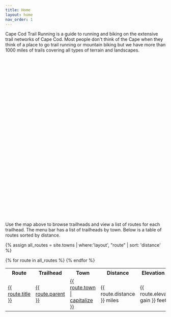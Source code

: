 ```yaml
---
title: Home
layout: home
nav_order: 1
---
```

Cape Cod Trail Running is a guide to running and biking on the extensive trail networks of Cape Cod. Most people don't think of the Cape when they think of a place to go trail running or mountain biking but we have more than 1000 miles of trails covering all types of terrain and landscapes.

<div id='map' style='margin-top: 16px; width: 100%; height: 500px;'></div>

<script>
    mapboxgl.accessToken = 'pk.eyJ1IjoiY2FwZWNvZHRyYWlscnVubmluZyIsImEiOiJjbHgwc3pldGcwNDV6MmpxN3JtY3RjZTdhIn0.Xh5g0TNKifNbui-Nk2btGw';
    const map = new mapboxgl.Map({
        container: 'map', 
        style: 'mapbox://styles/capecodtrailrunning/clwjdfr1y02q901qlcu0u4i5i',
        center: [-70.355, 41.65], 
        zoom: 8.15, 
    });

    const nav = new mapboxgl.NavigationControl({
        showCompass: false
    });

    map.addControl(nav);

    map.on('load', () => {
        map.addSource('places', {
            'type': 'geojson',
            'data': {
                'type': 'FeatureCollection',
                'features': [
                    {% assign trailheads = site.towns | where: "layout","trailhead" %}
                    {% for trailhead in trailheads %}
                    {
                        'type': 'Feature',
                        'properties': {
                            'description':
                                '<b>{{ trailhead.title }}</b><br><a target="_blank" href="{{ trailhead.map-link }}">Directions<a>',
                            'icon': 'theatre'
                        },
                        'geometry': {
                            'type': 'Point',
                            'coordinates': [{{ trailhead.lng }}, {{ trailhead.lat }}]
                        }
                    },
                    {% endfor %}
                ]
            }
        });
        map.addLayer({
            'id': 'places',
            'type': 'symbol',
            'source': 'places',
            'layout': {
                'icon-image': 'map-marker',
                'icon-allow-overlap': true
            }
        });

        map.on('click', 'places', (e) => {
            const coordinates = e.features[0].geometry.coordinates.slice();
            const description = e.features[0].properties.description;

            while (Math.abs(e.lngLat.lng - coordinates[0]) > 180) {
                coordinates[0] += e.lngLat.lng > coordinates[0] ? 360 : -360;
            }

            new mapboxgl.Popup()
                .setLngLat(coordinates)
                .setHTML(description)
                .addTo(map);
        });

        map.on('mouseenter', 'places', () => {
            map.getCanvas().style.cursor = 'pointer';
        });

        map.on('mouseleave', 'places', () => {
            map.getCanvas().style.cursor = '';
        });

    });

</script>

Use the map above to browse trailheads and view a list of routes for each trailhead. The menu bar has a list of trailheads by town. Below is a table of routes sorted by distance.

{% assign all_routes = site.towns | where:'layout', "route" | sort: 'distance' %}

<table>
    <tr>
        <th>Route</th>
        <th>Trailhead</th>
        <th>Town</th>
        <th>Distance</th>
        <th>Elevation Gain</th>
    </tr>
    {% for route in all_routes %}
    <tr>
        <td><a href="{{ route.url }}">{{ route.title }}</a></td>
        <td><a href="{{ route.town }}/{{ route.trailhead }}/">{{ route.parent }}</a></td>
        <td><a href="{{ route.town }}/">{{ route.town | capitalize }}</a></td>
        <td>{{ route.distance }} miles</td>
        <td>{{ route.elevation-gain }} feet</td>
    </tr>
    {% endfor %}  
</table>